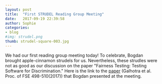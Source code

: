 ```yaml
---
layout: post
title:  "First STRUDEL Reading Group Meeting"
date:   2017-09-19 22:39:58
author: Sophie
categories: 
- blog
#img: strudel.png
thumb: strudel-square-003.jpg
---
```


We had our first reading group meeting today! To celebrate, Bogdan
brought apple-cinnamon strudels for us. Nevertheless, these strudles were not as
good as our discussion on the paper "Fairness Testing: Testing Software
for Discrimination." Here is the link to the <a
href="http://people.cs.umass.edu/~ameli/projects/fairness/papers/discriminationTesting.pdf">paper</a>
 (Galhotra et al. Proc. of FSE 498-510(2017)) that Bogdan presented at the meeting.
